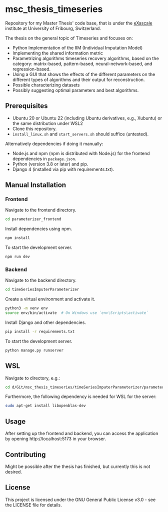 
# msc_thesis_timeseries

Repository for my Master Thesis' code base, that is under the [eXascale](https://exascale.info/) institute at University of Fribourg, Switzerland.

The thesis on the general topic of Timeseries and focuses on:
- Python Implementation of the IIM (Individual Imputation Model)
- Implementing the shared information metric
- Parametrizing algorithms timeseries recovery algorithms, based on the category: matrix-based, pattern-based, neural-network-based, and regression-based.
- Using a GUI that shows the effects of the different parameters on the different types of algorithms and their output for reconstruction.
- Possible characterizing datasets
- Possibly suggesting optimal parameters and best algorithms.


## Prerequisites
- Ubuntu 20 or Ubuntu 22 (including Ubuntu derivatives, e.g., Xubuntu) or the same distribution under WSL2
- Clone this repository.
- `install_linux.sh` and `start_servers.sh` should suffice (untested).

Alternatively dependencies if doing it manually: 
- Node.js and npm (npm is distributed with Node.js) for the frontend dependencies in `package.json`.
- Python (version 3.8 or later) and pip.
- Django 4 (installed via pip with requirements.txt).

## Manual Installation
### Frontend
Navigate to the frontend directory.
```bash
cd parameterizer_frontend
```

Install dependencies using npm.
```bash
npm install
```

To start the development server.
```bash
npm run dev
```

### Backend
Navigate to the backend directory.
```bash
cd timeSeriesImputerParameterizer
```

Create a virtual environment and activate it.
```bash
python3 -m venv env
source env/bin/activate  # On Windows use `env\Scripts\activate`
```

Install Django and other dependencies.
```bash
pip install -r requirements.txt
```

To start the development server.
```bash
python manage.py runserver
```

## WSL
Navigate to directory, e.g.:
```bash
cd d/Git/msc_thesis_timeseries/timeSeriesImputerParameterizer/parameterizer/
```

Furthermore, the following dependency is needed for WSL for the server:
```bash
sudo apt-get install libopenblas-dev
```


## Usage
After setting up the frontend and backend, you can access the application by opening http://localhost:5173 in your browser.

## Contributing
Might be possible after the thesis has finished, but currently this is not desired.

## License
This project is licensed under the GNU General Public License v3.0 - see the LICENSE file for details.
